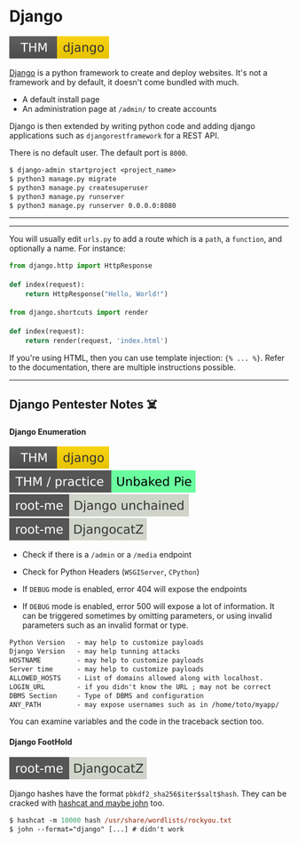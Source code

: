 # Django

[![django](../../../../../cybersecurity/_badges/thm/django.svg)](https://tryhackme.com/room/django)

<div class="row row-cols-lg-2"><div>

[Django](https://www.djangoproject.com/) is a python framework to create and deploy websites. It's not a framework and by default, it doesn't come bundled with much.

* A default install page
* An administration page at `/admin/` to create accounts

Django is then extended by writing python code and adding django applications such as `djangorestframework` for a REST API.
</div><div>

There is no default user. The default port is `8000`.

```shell!
$ django-admin startproject <project_name>
$ python3 manage.py migrate
$ python3 manage.py createsuperuser
$ python3 manage.py runserver
$ python3 manage.py runserver 0.0.0.0:8080
```
</div></div>

<hr class="sep-both">
<hr class="sep-both">

<div class="row row-cols-lg-2"><div>
</div><div>

You will usually edit `urls.py` to add a route which is a `path`, a `function`, and optionally a name. For instance:

```python
from django.http import HttpResponse

def index(request):
	return HttpResponse("Hello, World!")
	
from django.shortcuts import render

def index(request):
	return render(request, 'index.html')
```

If you're using HTML, then you can use template injection: `{% ... %}`. Refer to the documentation, there are multiple instructions possible.
</div></div>

<hr class="sep-both">

## Django Pentester Notes ☠️

<div class="row row-cols-lg-2"><div>

#### Django Enumeration

[![django](../../../../../cybersecurity/_badges/thm/django.svg)](https://tryhackme.com/room/django)
[![unbakedpie](../../../../../cybersecurity/_badges/thm-p/unbakedpie.svg)](https://tryhackme.com/r/room/unbakedpie)
[![django_unchained](../../../../../cybersecurity/_badges/rootme/realist/django_unchained.svg)](https://www.root-me.org/en/Challenges/Realist/Django-unchained)
[![djangocatz](../../../../../cybersecurity/_badges/rootme/realist/djangocatz.svg)](https://www.root-me.org/en/Challenges/Realist/DjangocatZ)

* Check if there is a `/admin` or a `/media` endpoint

* Check for Python Headers (`WSGIServer`, `CPython`)

* If `DEBUG` mode is enabled, error 404 will expose the endpoints

* If `DEBUG` mode is enabled, error 500 will expose a lot of information. It can be triggered sometimes by omitting parameters, or using invalid parameters such as an invalid format or type.

```text!
Python Version   - may help to customize payloads
Django Version   - may help tunning attacks
HOSTNAME         - may help to customize payloads
Server time      - may help to customize payloads
ALLOWED_HOSTS    - List of domains allowed along with localhost.
LOGIN_URL        - if you didn't know the URL ; may not be correct
DBMS Section     - Type of DBMS and configuration
ANY_PATH         - may expose usernames such as in /home/toto/myapp/
```

You can examine variables and the code in the traceback section too.
</div><div>

#### Django FootHold

[![djangocatz](../../../../../cybersecurity/_badges/rootme/realist/djangocatz.svg)](https://www.root-me.org/en/Challenges/Realist/DjangocatZ)

Django hashes have the format `pbkdf2_sha256$iter$salt$hash`. They can be cracked with [hashcat and maybe john](/cybersecurity/cryptography/algorithms/hashing/index.md) too.

```ps
$ hashcat -m 10000 hash /usr/share/wordlists/rockyou.txt
$ john --format="django" [...] # didn't work
```
</div></div>
